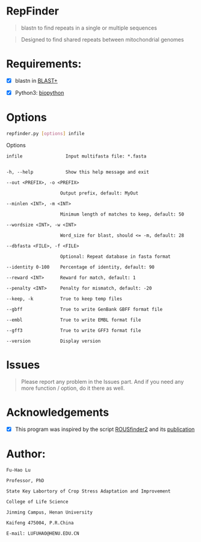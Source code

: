 # RepFinder

> blastn to find repeats in a single or multiple sequences

> Designed to find shared repeats between mitochondrial genomes

# Requirements:

- [x] blastn in [BLAST+](ftp://ftp.ncbi.nlm.nih.gov/blast/executables/blast+/LATEST/)

- [x] Python3: [biopython](https://biopython.org/)

# Options

```bash
repfinder.py [options] infile
```
Options

    infile                Input multifasta file: *.fasta


    -h, --help            Show this help message and exit

    --out <PREFIX>, -o <PREFIX>

                        Output prefix, default: MyOut

    --minlen <INT>, -m <INT>

                        Minimum length of matches to keep, default: 50

    --wordsize <INT>, -w <INT>

                        Word_size for blast, should <= -m, default: 28

    --dbfasta <FILE>, -f <FILE>

                        Optional: Repeat database in fasta format

    --identity 0-100    Percentage of identity, default: 90

    --reward <INT>      Reward for match, default: 1

    --penalty <INT>     Penalty for mismatch, default: -20

    --keep, -k          True to keep temp files

    --gbff              True to write GenBank GBFF format file

    --embl              True to write EMBL format file

    --gff3              True to write GFF3 format file

    --version           Display version

# Issues

> Please report any problem in the Issues part. And if you need any more function / option, do it there as well.

# Acknowledgements

- [x] This program was inspired by the script [ROUSfinder2](https://github.com/flydoc2000/ROUSfinder) and its [publication](https://doi.org/10.1534/g3.118.200948)

# Author:

    Fu-Hao Lu

    Professor, PhD

    State Key Labortory of Crop Stress Adaptation and Improvement

    College of Life Science

    Jinming Campus, Henan University

    Kaifeng 475004, P.R.China

    E-mail: LUFUHAO@HENU.EDU.CN
